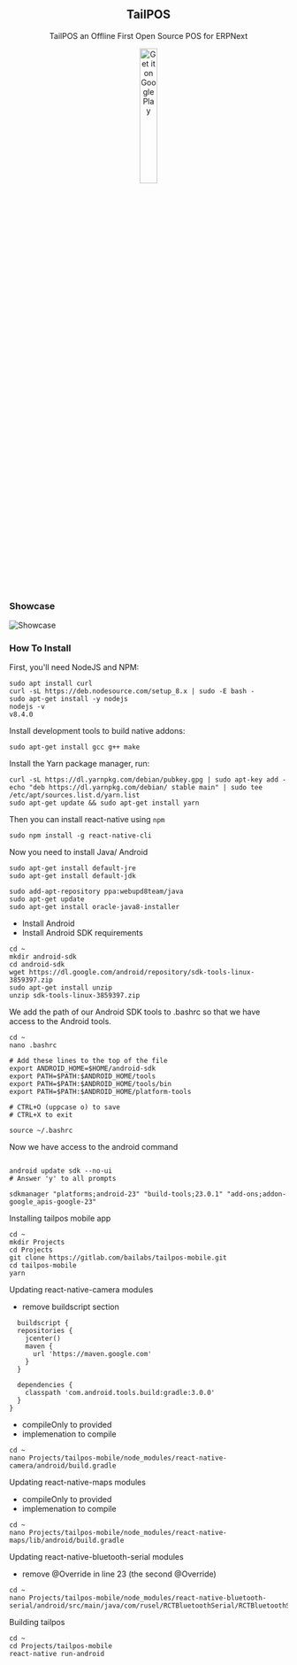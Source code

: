 <div align="center">
 <h2>TailPOS</h2>
 <p align="center">
  <p>TailPOS  an Offline First Open Source POS for ERPNext</p>
  <a href='https://play.google.com/store/apps/details?id=com.tailpos&hl=en&pcampaignid=MKT-Other-global-all-co-prtnr-py-PartBadge-Mar2515-1'><img alt='Get it on Google Play' src='https://play.google.com/intl/en_us/badges/images/generic/en_badge_web_generic.png' width='25%' /></a>
 </p>
</div>

### Showcase

![Showcase](showcase.gif)

### How To Install

First, you'll need NodeJS and NPM:

```terminal
sudo apt install curl
curl -sL https://deb.nodesource.com/setup_8.x | sudo -E bash -
sudo apt-get install -y nodejs
nodejs -v
v8.4.0
```

Install development tools to build native addons:
```terminal
sudo apt-get install gcc g++ make
```
Install the Yarn package manager, run:
```terminal
curl -sL https://dl.yarnpkg.com/debian/pubkey.gpg | sudo apt-key add -
echo "deb https://dl.yarnpkg.com/debian/ stable main" | sudo tee /etc/apt/sources.list.d/yarn.list
sudo apt-get update && sudo apt-get install yarn
```

Then you can install react-native using `npm`

```terminal
sudo npm install -g react-native-cli
```

Now you need to install Java/ Android

```terminal
sudo apt-get install default-jre
sudo apt-get install default-jdk

sudo add-apt-repository ppa:webupd8team/java
sudo apt-get update
sudo apt-get install oracle-java8-installer
```

* Install Android
* Install Android SDK requirements

```terminal
cd ~
mkdir android-sdk
cd android-sdk
wget https://dl.google.com/android/repository/sdk-tools-linux-3859397.zip
sudo apt-get install unzip
unzip sdk-tools-linux-3859397.zip
```

We add the path of our Android SDK tools to .bashrc so that we have access to the Android tools.
```
cd ~
nano .bashrc

# Add these lines to the top of the file
export ANDROID_HOME=$HOME/android-sdk
export PATH=$PATH:$ANDROID_HOME/tools
export PATH=$PATH:$ANDROID_HOME/tools/bin
export PATH=$PATH:$ANDROID_HOME/platform-tools

# CTRL+O (uppcase o) to save
# CTRL+X to exit

source ~/.bashrc
```

Now we have access to the android command
```terminal

android update sdk --no-ui
# Answer 'y' to all prompts

sdkmanager "platforms;android-23" "build-tools;23.0.1" "add-ons;addon-google_apis-google-23"
```

Installing tailpos mobile app
```terminal
cd ~
mkdir Projects
cd Projects
git clone https://gitlab.com/bailabs/tailpos-mobile.git
cd tailpos-mobile
yarn
```

Updating react-native-camera modules
  * remove buildscript section

```terminal
  buildscript {
  repositories {
    jcenter()
    maven {
      url 'https://maven.google.com'
    }
  }

  dependencies {
    classpath 'com.android.tools.build:gradle:3.0.0'
  }
}
```

  * compileOnly to provided
  * implemenation to compile

```terminal
cd ~
nano Projects/tailpos-mobile/node_modules/react-native-camera/android/build.gradle
```

Updating react-native-maps modules
  * compileOnly to provided
  * implemenation to compile

```terminal
cd ~
nano Projects/tailpos-mobile/node_modules/react-native-maps/lib/android/build.gradle
```


Updating react-native-bluetooth-serial modules
  * remove @Override in line 23 (the second @Override)

```terminal
cd ~
nano Projects/tailpos-mobile/node_modules/react-native-bluetooth-serial/android/src/main/java/com/rusel/RCTBluetoothSerial/RCTBluetoothSerialPackage.java
```


Building tailpos

```terminal
cd ~
cd Projects/tailpos-mobile
react-native run-android
```





